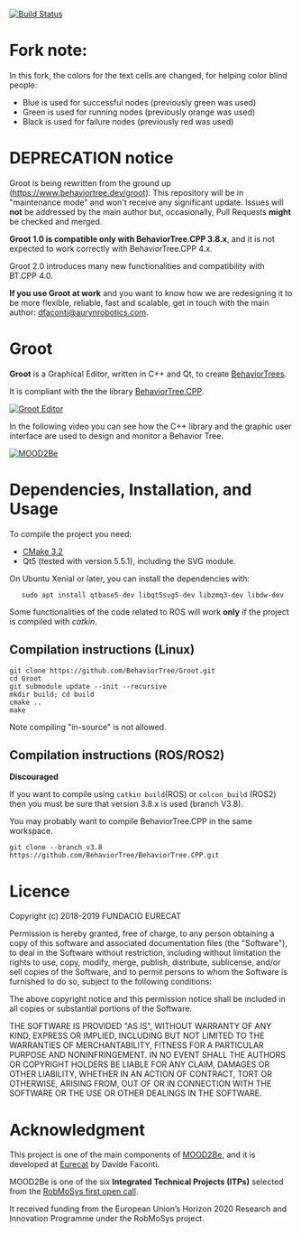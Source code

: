 [![Build Status](https://travis-ci.org/BehaviorTree/Groot.svg?branch=master)](https://travis-ci.org/BehaviorTree/Groot)

# Fork note:

In this fork, the colors for the text cells are changed, for helping color blind people:
* Blue is used for successful nodes (previously green was used)
* Green is used for running nodes (previously orange was used)
* Black is used for failure nodes (previously red was used)


# DEPRECATION notice

Groot is being rewritten from the ground up (https://www.behaviortree.dev/groot). 
This repository will be in "maintenance mode" and won't receive any significant update. 
Issues will **not** be addressed by the main author but, occasionally, Pull Requests **might** be checked and merged.

**Groot 1.0 is compatible only with BehaviorTree.CPP 3.8.x**, and it is not expected to 
work correctly with BehaviorTree.CPP 4.x.

Groot 2.0 introduces many new functionalities and compatibility with BT.CPP 4.0.

**If you use Groot at work** and you want to know how we are redesigning it to be more flexible, 
reliable, fast and scalable, get in touch with the main author: dfaconti@aurynrobotics.com.

# Groot 

**Groot** is a Graphical Editor, written in C++ and Qt, to create [BehaviorTrees](https://en.wikipedia.org/wiki/Behavior_tree).

It is compliant with the the library [BehaviorTree.CPP](https://github.com/BehaviorTree/BehaviorTree.CPP).

[![Groot Editor](groot-screenshot.png)](https://vimeo.com/275066768)


In the following video you can see how the C++ library and
the graphic user interface are used to design and monitor a Behavior Tree.

[![MOOD2Be](video_MOOD2Be.png)](https://vimeo.com/304651183)


# Dependencies, Installation, and Usage

To compile the project you need:

- [CMake 3.2](https://cmake.org/download)
- Qt5 (tested with version 5.5.1), including the SVG module.

On Ubuntu Xenial or later, you can install the dependencies with:

       sudo apt install qtbase5-dev libqt5svg5-dev libzmq3-dev libdw-dev
      
Some functionalities of the code related to ROS will work __only__ if the
project is compiled with _catkin_.

## Compilation instructions (Linux)

```
git clone https://github.com/BehaviorTree/Groot.git
cd Groot
git submodule update --init --recursive
mkdir build; cd build
cmake ..
make
```
       
 Note compiling "in-source" is not allowed.   
 
 ## Compilation instructions (ROS/ROS2)

**Discouraged**

If you want to compile using `catkin build`(ROS) or `colcon_build` (ROS2)
then you must be sure that version 3.8.x is used (branch V3.8).

You may probably want to compile BehaviorTree.CPP in the same workspace.

```
git clone --branch v3.8 https://github.com/BehaviorTree/BehaviorTree.CPP.git
```

# Licence       

Copyright (c) 2018-2019 FUNDACIO EURECAT 

Permission is hereby granted, free of charge, to any person obtaining a 
copy of this software and associated documentation files (the "Software"), 
to deal in the Software without restriction, including without limitation 
the rights to use, copy, modify, merge, publish, distribute, sublicense, 
and/or sell copies of the Software, and to permit persons to whom the 
Software is furnished to do so, subject to the following conditions:

The above copyright notice and this permission notice shall be included 
in all copies or substantial portions of the Software.

THE SOFTWARE IS PROVIDED "AS IS", WITHOUT WARRANTY OF ANY KIND, EXPRESS 
OR IMPLIED, INCLUDING BUT NOT LIMITED TO THE WARRANTIES OF MERCHANTABILITY, 
FITNESS FOR A PARTICULAR PURPOSE AND NONINFRINGEMENT. IN NO EVENT SHALL 
THE AUTHORS OR COPYRIGHT HOLDERS BE LIABLE FOR ANY CLAIM, DAMAGES OR OTHER 
LIABILITY, WHETHER IN AN ACTION OF CONTRACT, TORT OR OTHERWISE, ARISING 
FROM, OUT OF OR IN CONNECTION WITH THE SOFTWARE OR THE USE OR OTHER 
DEALINGS IN THE SOFTWARE.

  
# Acknowledgment

This project is one of the main components of [MOOD2Be](https://eurecat.org/es/portfolio-items/mood2be/),
and it is developed at [Eurecat](https://eurecat.org) by Davide Faconti.

MOOD2Be is one of the six **Integrated Technical Projects (ITPs)** selected from the [RobMoSys first open call](https://robmosys.eu/itp/). 

It received funding from the European Union’s Horizon 2020 Research and Innovation Programme
under the RobMoSys project.

